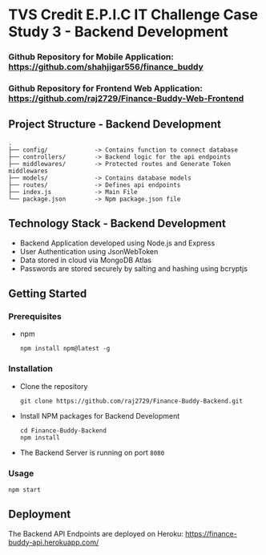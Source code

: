 # TVS Credit E.P.I.C IT Challenge Case Study 3 - Backend Development

### Github Repository for Mobile Application: https://github.com/shahjigar556/finance_buddy

### Github Repository for Frontend Web Application: https://github.com/raj2729/Finance-Buddy-Web-Frontend

## Project Structure - Backend Development

```
.
├── config/             -> Contains function to connect database
├── controllers/        -> Backend logic for the api endpoints
├── middlewares/        -> Protected routes and Generate Token middlewares
├── models/             -> Contains database models
├── routes/             -> Defines api endpoints
├── index.js            -> Main File
└── package.json        -> Npm package.json file
```

## Technology Stack - Backend Development

- Backend Application developed using Node.js and Express
- User Authentication using JsonWebToken
- Data stored in cloud via MongoDB Atlas
- Passwords are stored securely by salting and hashing using bcryptjs

<!-- GETTING STARTED -->

## Getting Started

### Prerequisites

- npm
  ```
  npm install npm@latest -g
  ```

### Installation

- Clone the repository
  ```
  git clone https://github.com/raj2729/Finance-Buddy-Backend.git
  ```
- Install NPM packages for Backend Development

  ```
  cd Finance-Buddy-Backend
  npm install

  ```

- The Backend Server is running on port `8080`

### Usage

```
npm start
```

## Deployment
The Backend API Endpoints are deployed on Heroku: https://finance-buddy-api.herokuapp.com/
